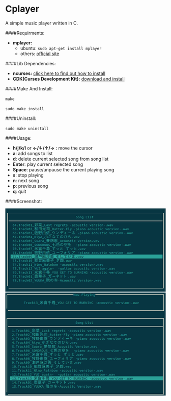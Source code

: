 # Cplayer
A simple music player written in C.

####Requirments:

- **mplayer:**
    - ubuntu: `sudo apt-get install mplayer`
    - others: [official site](http://www.mplayerhq.hu/design7/dload.html)

####Lib Dependencies:

- **ncurses:** [click here to find out how to install](http://tldp.org/HOWTO/NCURSES-Programming-HOWTO/intro.html#WHERETOGETIT)
- **CDK(Curses Development Kit):** [download and install](http://invisible-island.net/cdk/#download)

####Make And Install:

`make`

`sudo make install`

####Uninstall:

`sudo make uninstall`

####Usage:

- **h/j/k/l** or **←/↓/↑/→ :**  move the cursor
- **a**: add songs to list
- **d**: delete current selected song from song list
- **Enter**: play current selected song
- **Space**: pause/unpause the current playing song
- **s**: stop playing
- **n**: next song
- **p**: previous song
- **q**: quit

####Screenshot:

![Cplayer-songlist][songlist]
![Cplayer-screenshot][shot]

[songlist]: https://github.com/MarcoQin/gallery/blob/master/Cplayer/songlist.png
[shot]: https://github.com/MarcoQin/gallery/blob/master/Cplayer/Screenshot.png
